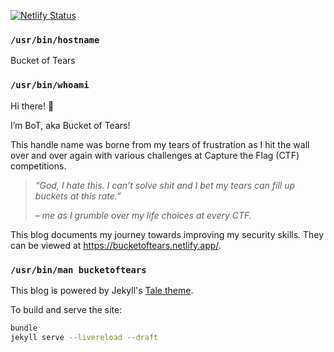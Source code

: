 [![Netlify Status](https://api.netlify.com/api/v1/badges/54831ae1-0296-41db-aed4-daf65592227a/deploy-status)](https://app.netlify.com/sites/bucketoftears/deploys)

### `/usr/bin/hostname`

Bucket of Tears

### `/usr/bin/whoami`

Hi there! 👋

I’m BoT, aka Bucket of Tears!

This handle name was borne from my tears of frustration as I hit the wall over and over again with various challenges at Capture the Flag (CTF) competitions.

> _“God, I hate this. I can’t solve shit and I bet my tears can fill up buckets at this rate.”_
>
> _– me as I grumble over my life choices at every CTF._

This blog documents my journey towards improving my security skills. They can be viewed at https://bucketoftears.netlify.app/.

### `/usr/bin/man bucketoftears`

This blog is powered by Jekyll's [Tale theme](https://github.com/chesterhow/tale).

To build and serve the site:

```bash
bundle
jekyll serve --livereload --draft
```
